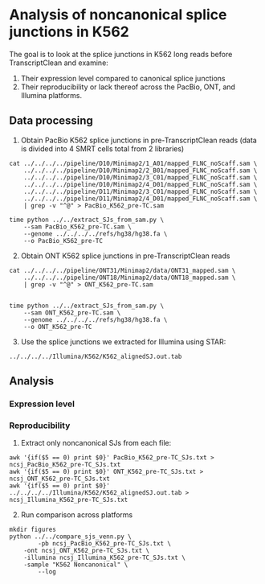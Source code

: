 # Analysis of noncanonical splice junctions in K562

The goal is to look at the splice junctions in K562 long reads before TranscriptClean and examine:
1) Their expression level compared to canonical splice junctions  
2) Their reproducibility or lack thereof across the PacBio, ONT, and Illumina platforms.

## Data processing

1) Obtain PacBio K562 splice junctions in pre-TranscriptClean reads (data is divided into 4 SMRT cells total from 2 libraries)
```
cat ../../../../pipeline/D10/Minimap2/1_A01/mapped_FLNC_noScaff.sam \
    ../../../../pipeline/D10/Minimap2/2_B01/mapped_FLNC_noScaff.sam \
    ../../../../pipeline/D10/Minimap2/3_C01/mapped_FLNC_noScaff.sam \
    ../../../../pipeline/D10/Minimap2/4_D01/mapped_FLNC_noScaff.sam \
    ../../../../pipeline/D11/Minimap2/3_C01/mapped_FLNC_noScaff.sam \
    ../../../../pipeline/D11/Minimap2/4_D01/mapped_FLNC_noScaff.sam \
    | grep -v "^@" > PacBio_K562_pre-TC.sam

time python ../../extract_SJs_from_sam.py \
    --sam PacBio_K562_pre-TC.sam \
    --genome ../../../../refs/hg38/hg38.fa \
    --o PacBio_K562_pre-TC

```

2) Obtain ONT K562 splice junctions in pre-TranscriptClean reads
```
cat ../../../../pipeline/ONT31/Minimap2/data/ONT31_mapped.sam \
    ../../../../pipeline/ONT18/Minimap2/data/ONT18_mapped.sam \
    | grep -v "^@" > ONT_K562_pre-TC.sam


time python ../../extract_SJs_from_sam.py \
    --sam ONT_K562_pre-TC.sam \
    --genome ../../../../refs/hg38/hg38.fa \
    --o ONT_K562_pre-TC
```

3) Use the splice junctions we extracted for Illumina using STAR:
```
../../../../Illumina/K562/K562_alignedSJ.out.tab
```

## Analysis

### Expression level


### Reproducibility

1) Extract only noncanonical SJs from each file:
```
awk '{if($5 == 0) print $0}' PacBio_K562_pre-TC_SJs.txt > ncsj_PacBio_K562_pre-TC_SJs.txt
awk '{if($5 == 0) print $0}' ONT_K562_pre-TC_SJs.txt > ncsj_ONT_K562_pre-TC_SJs.txt
awk '{if($5 == 0) print $0}' ../../../../Illumina/K562/K562_alignedSJ.out.tab > ncsj_Illumina_K562_pre-TC_SJs.txt
```

2) Run comparison across platforms
```
mkdir figures
python ../../compare_sjs_venn.py \
        -pb ncsj_PacBio_K562_pre-TC_SJs.txt \
	-ont ncsj_ONT_K562_pre-TC_SJs.txt \
	-illumina ncsj_Illumina_K562_pre-TC_SJs.txt \
	-sample "K562 Noncanonical" \
        --log
```



